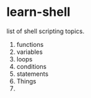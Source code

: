 # learn-shell 

list of shell scripting topics.

1. functions
2. variables
3. loops
4. conditions
5. statements
6. Things
7. 


